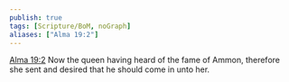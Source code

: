 ```yaml
---
publish: true
tags: [Scripture/BoM, noGraph]
aliases: ["Alma 19:2"]
---
```

[Alma 19:2](https://churchofjesuschrist.org/study/scriptures/bofm/alma/19?lang=eng&id=p2#p2) Now the queen having heard of the fame of Ammon, therefore she sent and desired that he should come in unto her.

